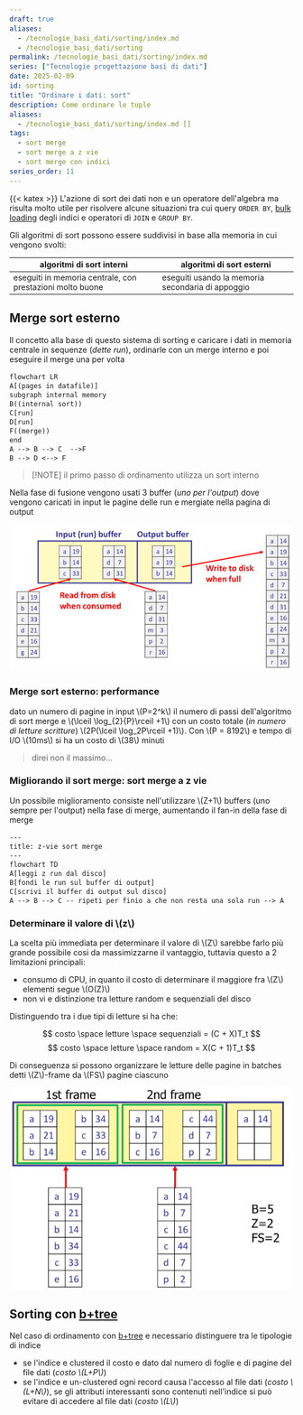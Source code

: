 ```yaml
---
draft: true
aliases:
  - /tecnologie_basi_dati/sorting/index.md
  - /tecnologie_basi_dati/sorting
permalink: /tecnologie_basi_dati/sorting/index.md
series: ["Tecnologie progettazione basi di dati"]
date: 2025-02-09
id: sorting
title: "Ordinare i dati: sort"
description: Come ordinare le tuple
aliases:
  - /tecnologie_basi_dati/sorting/index.md []
tags:
  - sort merge
  - sort merge a z vie
  - sort merge con indici
series_order: 11
---
```


{{< katex >}}
L'azione di sort dei dati non e un operatore dell'algebra ma risulta molto utile per risolvere alcune situazioni tra cui query `ORDER BY`, [bulk loading](/tecnologie_basi_dati/b+tree#bulk-loading) degli indici e operatori di `JOIN` e `GROUP BY`.

Gli algoritmi di sort possono essere suddivisi in base alla memoria in cui vengono svolti:


| algoritmi di sort interni                                 | algoritmi di sort esterni                         |
| --------------------------------------------------------- | ------------------------------------------------- |
| eseguiti in memoria centrale, con prestazioni molto buone | eseguiti usando la memoria secondaria di appoggio |

## Merge sort esterno

Il concetto alla base di questo sistema di sorting e caricare i dati in memoria centrale in sequenze (*dette run*), ordinarle con un merge interno e poi eseguire il merge una per volta

```mermaid
flowchart LR
A[(pages in datafile)]
subgraph internal memory
B((internal sort))
C[run]
D[run]
F((merge))
end
A --> B --> C  -->F
B --> D <--> F
```

>[!NOTE] il primo passo di ordinamento utilizza un sort interno

Nella fase di fusione vengono usati 3 buffer (*uno per l'output*) dove vengono caricati in input le pagine delle run e mergiate nella pagina di output

![](merge_sort_esterno.png)
### Merge sort esterno: performance

dato un numero di pagine in input \\(P=2^k\\) il numero di passi dell'algoritmo di sort merge e \\(\lceil \log_{2}{P}\rceil +1\\) con un costo totale (*in numero di letture scritture*) \\(2P(\lceil \log_2P\rceil +1)\\).
Con \\(P = 8192\\) e tempo di I/O \\(10ms\\) si ha un costo di \\(38\\) minuti
> direi non il massimo...

### Migliorando il sort merge: sort merge a z vie

Un possibile miglioramento consiste nell'utilizzare \\(Z+1\\) buffers (uno sempre per l'output) nella fase di merge, aumentando il fan-in della fase di merge

```mermaid
---
title: z-vie sort merge
---
flowchart TD
A[leggi z run dal disco]
B[fondi le run sul buffer di output]
C[scrivi il buffer di output sul disco]
A --> B --> C -- ripeti per finio a che non resta una sola run --> A
```

### Determinare il valore di \\(z\\)

La scelta più immediata per determinare il valore di \\(Z\\) sarebbe farlo più grande possibile cosi da massimizzarne il vantaggio, tuttavia questo a 2 limitazioni principali:

- consumo di CPU, in quanto il costo di determinare il maggiore fra \\(Z\\) elementi segue \\(O(Z)\\)
- non vi e distinzione tra letture random e sequenziali del disco

Distinguendo tra i due tipi di letture si ha che:

$$
costo \space letture \space sequenziali = (C + X)T_t
$$
$$
costo \space letture \space random = X(C + 1)T_t
$$

Di conseguenza si possono organizzare le letture delle pagine in batches detti \\(Z\\)-frame da \\(FS\\) pagine ciascuno

![](merge_sort_batches.png)

## Sorting con [b+tree](/tecnologie_basi_dati/b+tree)

Nel caso di ordinamento con [b+tree](/tecnologie_basi_dati/b+tree) e necessario distinguere tra le tipologie di indice

- se l'indice e clustered il costo e dato dal numero di foglie e di pagine del file dati (*costo \\(L+P\\)*)
- se l'indice e un-clustered ogni record causa l'accesso al file dati (*costo \\(L+N\\)*), se gli attributi interessanti sono contenuti nell'indice si può evitare di accedere al file dati (*costo \\(L\\)*)
